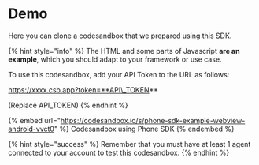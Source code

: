 # Demo

Here you can clone a codesandbox that we prepared using this SDK.

{% hint style="info" %}
The HTML and some parts of Javascript **are an example**, which you should adapt to your framework or use case.

To use this codesandbox, add your API Token to the URL as follows:

https://xxxx.csb.app?token=**API\_TOKEN**

(Replace API\_TOKEN)
{% endhint %}

{% embed url="https://codesandbox.io/s/phone-sdk-example-webview-android-vvct0" %}
Codesandbox using Phone SDK
{% endembed %}

{% hint style="success" %}
Remember that you must have at least 1 agent connected to your account to test this codesandbox.
{% endhint %}